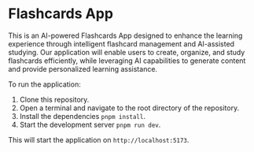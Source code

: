 # Flashcards App

This is an AI-powered Flashcards App designed to enhance the learning experience through intelligent flashcard management and AI-assisted studying. Our application will enable users to create, organize, and study flashcards efficiently, while leveraging AI capabilities to generate content and provide personalized learning assistance.

To run the application:

1. Clone this repository.
2. Open a terminal and navigate to the root directory of the repository.
3. Install the dependencies `pnpm install`.
4. Start the development server `pnpm run dev`.

This will start the application on `http://localhost:5173`.